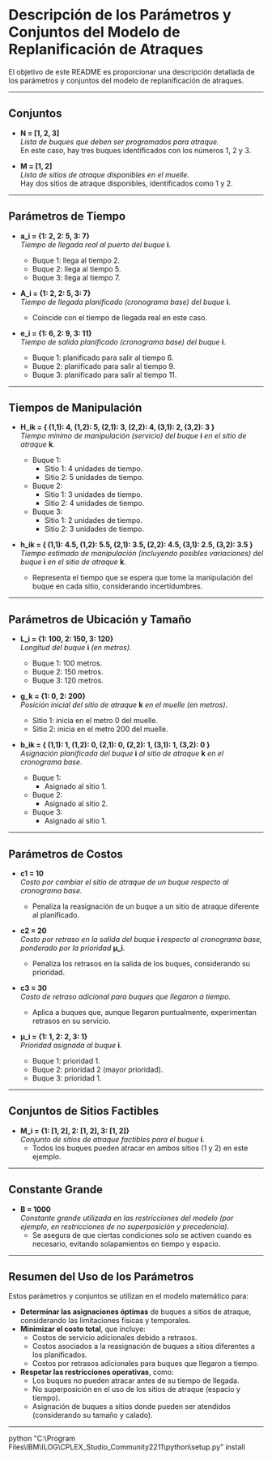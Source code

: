 # Descripción de los Parámetros y Conjuntos del Modelo de Replanificación de Atraques

El objetivo de este README es proporcionar una descripción detallada de los parámetros y conjuntos del modelo de replanificación de atraques.

---

## Conjuntos

- **N = [1, 2, 3]**  
  _Lista de buques que deben ser programados para atraque._  
  En este caso, hay tres buques identificados con los números 1, 2 y 3.

- **M = [1, 2]**  
  _Lista de sitios de atraque disponibles en el muelle._  
  Hay dos sitios de atraque disponibles, identificados como 1 y 2.

---

## Parámetros de Tiempo

- **a_i = {1: 2, 2: 5, 3: 7}**  
  _Tiempo de llegada real al puerto del buque_ **i**.

  - Buque 1: llega al tiempo 2.
  - Buque 2: llega al tiempo 5.
  - Buque 3: llega al tiempo 7.

- **A_i = {1: 2, 2: 5, 3: 7}**  
  _Tiempo de llegada planificado (cronograma base) del buque_ **i**.

  - Coincide con el tiempo de llegada real en este caso.

- **e_i = {1: 6, 2: 9, 3: 11}**  
  _Tiempo de salida planificado (cronograma base) del buque_ **i**.
  - Buque 1: planificado para salir al tiempo 6.
  - Buque 2: planificado para salir al tiempo 9.
  - Buque 3: planificado para salir al tiempo 11.

---

## Tiempos de Manipulación

- **H_ik = { (1,1): 4, (1,2): 5, (2,1): 3, (2,2): 4, (3,1): 2, (3,2): 3 }**  
  _Tiempo mínimo de manipulación (servicio) del buque_ **i** _en el sitio de atraque_ **k**.

  - Buque 1:
    - Sitio 1: 4 unidades de tiempo.
    - Sitio 2: 5 unidades de tiempo.
  - Buque 2:
    - Sitio 1: 3 unidades de tiempo.
    - Sitio 2: 4 unidades de tiempo.
  - Buque 3:
    - Sitio 1: 2 unidades de tiempo.
    - Sitio 2: 3 unidades de tiempo.

- **h_ik = { (1,1): 4.5, (1,2): 5.5, (2,1): 3.5, (2,2): 4.5, (3,1): 2.5, (3,2): 3.5 }**  
  _Tiempo estimado de manipulación (incluyendo posibles variaciones) del buque_ **i** _en el sitio de atraque_ **k**.
  - Representa el tiempo que se espera que tome la manipulación del buque en cada sitio, considerando incertidumbres.

---

## Parámetros de Ubicación y Tamaño

- **L_i = {1: 100, 2: 150, 3: 120}**  
  _Longitud del buque_ **i** _(en metros)_.

  - Buque 1: 100 metros.
  - Buque 2: 150 metros.
  - Buque 3: 120 metros.

- **g_k = {1: 0, 2: 200}**  
  _Posición inicial del sitio de atraque_ **k** _en el muelle (en metros)_.

  - Sitio 1: inicia en el metro 0 del muelle.
  - Sitio 2: inicia en el metro 200 del muelle.

- **b_ik = { (1,1): 1, (1,2): 0, (2,1): 0, (2,2): 1, (3,1): 1, (3,2): 0 }**  
  _Asignación planificada del buque_ **i** _al sitio de atraque_ **k** _en el cronograma base_.
  - Buque 1:
    - Asignado al sitio 1.
  - Buque 2:
    - Asignado al sitio 2.
  - Buque 3:
    - Asignado al sitio 1.

---

## Parámetros de Costos

- **c1 = 10**  
  _Costo por cambiar el sitio de atraque de un buque respecto al cronograma base._

  - Penaliza la reasignación de un buque a un sitio de atraque diferente al planificado.

- **c2 = 20**  
  _Costo por retraso en la salida del buque_ **i** _respecto al cronograma base, ponderado por la prioridad_ **μ_i**.

  - Penaliza los retrasos en la salida de los buques, considerando su prioridad.

- **c3 = 30**  
  _Costo de retraso adicional para buques que llegaron a tiempo._

  - Aplica a buques que, aunque llegaron puntualmente, experimentan retrasos en su servicio.

- **μ_i = {1: 1, 2: 2, 3: 1}**  
  _Prioridad asignada al buque_ **i**.
  - Buque 1: prioridad 1.
  - Buque 2: prioridad 2 (mayor prioridad).
  - Buque 3: prioridad 1.

---

## Conjuntos de Sitios Factibles

- **M_i = {1: [1, 2], 2: [1, 2], 3: [1, 2]}**  
  _Conjunto de sitios de atraque factibles para el buque_ **i**.
  - Todos los buques pueden atracar en ambos sitios (1 y 2) en este ejemplo.

---

## Constante Grande

- **B = 1000**  
  _Constante grande utilizada en las restricciones del modelo (por ejemplo, en restricciones de no superposición y precedencia)._
  - Se asegura de que ciertas condiciones solo se activen cuando es necesario, evitando solapamientos en tiempo y espacio.

---

## Resumen del Uso de los Parámetros

Estos parámetros y conjuntos se utilizan en el modelo matemático para:

- **Determinar las asignaciones óptimas** de buques a sitios de atraque, considerando las limitaciones físicas y temporales.
- **Minimizar el costo total**, que incluye:
  - Costos de servicio adicionales debido a retrasos.
  - Costos asociados a la reasignación de buques a sitios diferentes a los planificados.
  - Costos por retrasos adicionales para buques que llegaron a tiempo.
- **Respetar las restricciones operativas**, como:
  - Los buques no pueden atracar antes de su tiempo de llegada.
  - No superposición en el uso de los sitios de atraque (espacio y tiempo).
  - Asignación de buques a sitios donde pueden ser atendidos (considerando su tamaño y calado).

---

python "C:\Program Files\IBM\ILOG\CPLEX_Studio_Community2211\python\setup.py" install
